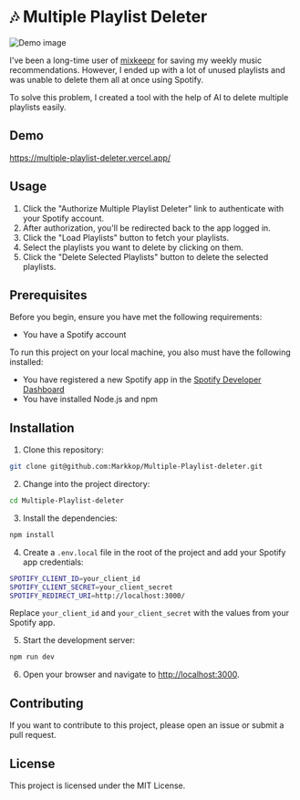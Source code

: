 # 🎶 Multiple Playlist Deleter

![Demo image](https://multiple-playlist-deleter.vercel.app/ogimage.jpeg)

I've been a long-time user of [mixkeepr](https://mixkeepr.com/) for saving my weekly music recommendations. However, I ended up with a lot of unused playlists and was unable to delete them all at once using Spotify.

To solve this problem, I created a tool with the help of AI to delete multiple playlists easily.

## Demo

https://multiple-playlist-deleter.vercel.app/

## Usage

1. Click the "Authorize Multiple Playlist Deleter" link to authenticate with your Spotify account.
2. After authorization, you'll be redirected back to the app logged in.
3. Click the "Load Playlists" button to fetch your playlists.
4. Select the playlists you want to delete by clicking on them.
5. Click the "Delete Selected Playlists" button to delete the selected playlists.

## Prerequisites

Before you begin, ensure you have met the following requirements:

- You have a Spotify account

To run this project on your local machine, you also must have the following installed:

- You have registered a new Spotify app in the [Spotify Developer Dashboard](https://developer.spotify.com/dashboard/applications)
- You have installed Node.js and npm

## Installation

1. Clone this repository:

```bash
git clone git@github.com:Markkop/Multiple-Playlist-deleter.git
```

2. Change into the project directory:

```bash
cd Multiple-Playlist-deleter
```

3. Install the dependencies:

```bash
npm install
```

4. Create a `.env.local` file in the root of the project and add your Spotify app credentials:

```bash
SPOTIFY_CLIENT_ID=your_client_id
SPOTIFY_CLIENT_SECRET=your_client_secret
SPOTIFY_REDIRECT_URI=http://localhost:3000/
```

Replace `your_client_id` and `your_client_secret` with the values from your Spotify app.

5. Start the development server:

```bash
npm run dev
```

6. Open your browser and navigate to [http://localhost:3000](http://localhost:3000).

## Contributing

If you want to contribute to this project, please open an issue or submit a pull request.

## License

This project is licensed under the MIT License.
